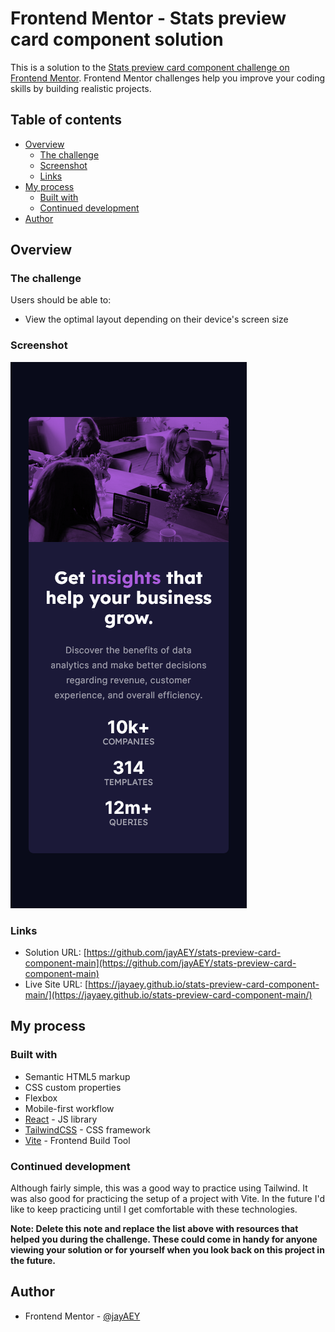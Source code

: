 # Frontend Mentor - Stats preview card component solution

This is a solution to the [Stats preview card component challenge on Frontend Mentor](https://www.frontendmentor.io/challenges/stats-preview-card-component-8JqbgoU62). Frontend Mentor challenges help you improve your coding skills by building realistic projects.

## Table of contents

- [Overview](#overview)
  - [The challenge](#the-challenge)
  - [Screenshot](#screenshot)
  - [Links](#links)
- [My process](#my-process)
  - [Built with](#built-with)
  - [Continued development](#continued-development)
- [Author](#author)

## Overview

### The challenge

Users should be able to:

- View the optimal layout depending on their device's screen size

### Screenshot

![Screenshot](./images/Stats-preview-card-component-mobile-screenshot.png)

### Links

- Solution URL: [https://github.com/jayAEY/stats-preview-card-component-main](https://github.com/jayAEY/stats-preview-card-component-main)
- Live Site URL: [https://jayaey.github.io/stats-preview-card-component-main/](https://jayaey.github.io/stats-preview-card-component-main/)

## My process

### Built with

- Semantic HTML5 markup
- CSS custom properties
- Flexbox
- Mobile-first workflow
- [React](https://reactjs.org/) - JS library
- [TailwindCSS](https://nextjs.org/) - CSS framework
- [Vite](https://vitejs.dev/) - Frontend Build Tool

### Continued development

Although fairly simple, this was a good way to practice using Tailwind. It was also good for practicing the setup of a project with Vite. In the future I'd like to keep practicing until I get comfortable with these technologies.

**Note: Delete this note and replace the list above with resources that helped you during the challenge. These could come in handy for anyone viewing your solution or for yourself when you look back on this project in the future.**

## Author

- Frontend Mentor - [@jayAEY](https://www.frontendmentor.io/profile/jayAEY)
